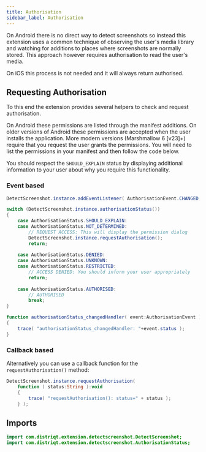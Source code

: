 ```yaml
---
title: Authorisation
sidebar_label: Authorisation
---
```



On Android there is no direct way to detect screenshots so instead this extension uses a common technique of observing the user's media library 
and watching for additions to places where screenshots are normally stored. This approach however requires authorisation to read the user's media. 

On iOS this process is not needed and it will always return authorised.


## Requesting Authorisation

To this end the extension provides several helpers to check and request authorisation. 

On Android these permissions are listed through the manifest additions. 
On older versions of Android these permissions are accepted when the user installs the application. 
More modern versions (Marshmallow 6 [v23]+) require that you request the user grants the permissions. 
You will need to list the permissions in your manifest and then follow the code below. 

You should respect the `SHOULD_EXPLAIN` status by displaying additional information to your user about why you require this functionality.


### Event based

```actionscript
DetectScreenshot.instance.addEventListener( AuthorisationEvent.CHANGED, authorisationStatus_changedHandler );

switch (DetectScreenshot.instance.authorisationStatus())
{
	case AuthorisationStatus.SHOULD_EXPLAIN:
	case AuthorisationStatus.NOT_DETERMINED:
		// REQUEST ACCESS: This will display the permission dialog
		DetectScreenshot.instance.requestAuthorisation();
		return;
	
	case AuthorisationStatus.DENIED:
	case AuthorisationStatus.UNKNOWN:
	case AuthorisationStatus.RESTRICTED:
		// ACCESS DENIED: You should inform your user appropriately
		return;
		
	case AuthorisationStatus.AUTHORISED:
		// AUTHORISED
		break;						
}

function authorisationStatus_changedHandler( event:AuthorisationEvent ):void
{
	trace( "authorisationStatus_changedHandler: "+event.status );
}
```


### Callback based

Alternatively you can use a callback function for the `requestAuthorisation()` method:

```actionscript
DetectScreenshot.instance.requestAuthorisation(
    function ( status:String ):void
    {
        trace( "requestAuthorisation(): status=" + status );
    } );
```



## Imports


```actionscript
import com.distriqt.extension.detectscreenshot.DetectScreenshot;
import com.distriqt.extension.detectscreenshot.AuthorisationStatus;
```
